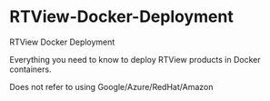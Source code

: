 # RTView-Docker-Deployment
RTView Docker Deployment

Everything you need to know to deploy RTView products in Docker containers.

Does not refer to using Google/Azure/RedHat/Amazon

